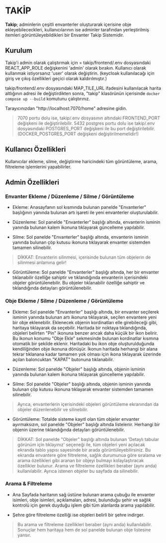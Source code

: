 # **TAKİP**
**Takip**; adminlerin çeşitli envanterler oluşturarak içerisine obje ekleyebilececkleri, kullanıcılarının ise adminler tarafından yerleştirilmiş itemleri görüntüleyebildikleri bir Envanter Takip Sistemidir.

## Kurulum

Takip'i admin olarak çalıştırmak için = takip/frontend/.env dosyasındaki REACT_APP_ROLE değişkenini 'admin' olarak bırakın. Kullanıcı olarak kullanmak istiyorsanız 'user' olarak değiştirin. (keycloak kullanılacağı için giriş ve çıkış özellikleri geçici olarak kaldırılmıştır.)

takip/frontend/.env dosyasındaki MAP_TILE_URL ifadesini kullanılacak harita altlığının adresi ile değiştirdikten sonra,
"takip" klasörünün içerisinde `docker compose up --build` komutunu çalıştırınız.

Tarayıcınızdan "http://localhost:7070/home" adresine gidin.

>7070 portu dolu ise, takip/.env dosyasının altındaki FRONTEND_PORT değişkeni ile değiştirilebilir.
>5432 postgres portu dolu ise takip/.env dosyasındaki POSTGRES_PORT değişkeni ile bu port değiştirilebilir. (DOCKER_POSTGRES_PORT değişkeni değiştirilmemelidir!)

## Kullanıcı Özellikleri

Kullanıcılar ekleme, silme, değiştirme haricindeki tüm görüntüleme, arama, filtreleme işlemlerini yapabilirler.

## Admin Özellikleri

### Envanter Ekleme / Düzenleme / Silme / Görüntüleme
- Ekleme: Anasayfanın sol kısmında bulunan panelde "Envanterler" başlığının yanında bulunan artı işareti ile yeni envanterler oluşturulabilir.

- Düzenleme: Sol panelde "Envanterler" başlığı altında, envanterin isminin yanında bulunan kalem ikonuna tıklayarak güncelleme yapılabilir.

- Silme: Sol panelde "Envanterler" başlığı altında, envanterin isminin yanında bulunan çöp kutusu ikonuna tıklayarak envanter sistemden tamamen silinebilir.
>DİKKAT: Envanterin silinmesi, içerisinde bulunan tüm objelerin de silinmesi anlamına gelir!

- Görüntüleme: Sol panelde "Envanterler" başlığı altında, her bir envanter tıklanabilir özelliğe sahiptir ve tıklandığında envanterin içerisindeki objeler görüntülenebilir. Bu objeler tıklanabilir özelliğe sahiptir ve tıklandığında detayları görüntülenebilir.


### Obje Ekleme / Silme / Düzenleme / Görüntüleme

- Ekleme: Sol panelde "Envanterler" başlığı altında, bir envanter seçilerek isminin yanında bulunan artı ikonuna tıklayarak, seçilen envantere yeni bir obje eklenebilir. Eklenecek objenin kordinatları elle girebileceği gibi, haritaya tıklayarak da seçebilir. Haritada bir noktaya tıklandığında, objeleri belirten "Pin" ikonuna benzer ancak daha küçük bir ikon belirir. Bu ikonun konumu "Obje Ekle" sekmesinde bulunan kordinatlar kısmına otomatik bir şekilde eklenir. Haritadaki bu ikon obje oluşturulduğunda kendiliğinden obje ikonuna dönüşür. İkonun haritada herhangi bir alana tekrar tıklanana kadar tamamen yok olması için ikona tıklayarak üzerinde açılan baloncuktan "KAPAT" butonuna tıklanabilir.

- Düzenleme: Sol panelde "Objeler" başlığı altında, objenin isminin yanında bulunan kalem ikonuna tıklayarak güncelleme yapılabilir. 

- Silme: Sol panelde "Objeler" başlığı altında, objenin isminin yanında bulunan çöp kutusu ikonuna tıklayarak envanter sistemden tamamen silinebilir.

> Ayrıca, envanterlerin içerisindeki objeleri görüntüleme ekranından da objeler düzenlenebilir  ve silinebilir.

- Görüntüleme: Totalde sisteme kayıtl olan tüm objeler envanter ayırmaksızın, sol panelde "Objeler" başlığı altında listelenir. Herhangi bir objenin üzerine tıklandığında detayları görüntülenebilir. 

>DİKKAT: Sol panelde "Objeler" başlığı altında bulunan 'Detaylı tabular görünüm için tıklayınız' seçeneği ile, tüm objeleri yeni açılacak ekranda tablo yapısı sayesinde bir arada görüntüleyebilirsiniz. Bu ekranda envantere göre filtreleme, sağlık durumunua göre sıralama ve arama özellikleri gibi aranan bir objeyi bulmayı kolaylaştıracak özellikler bulunur. Arama ve filtreleme özellikleri beraber (aynı anda) kullanılabilir. Ayrıca istenen objeler bu sayfada da silinebilir.

### Arama & Filtreleme

- Ana Sayfada haritanın sağ üstüne bulunan arama çubuğu ile envanter isimleri, obje isimleri, açıklamaları, adresi, bulunduğu şehir ve sağlık kontrolü için gerek duyduğu işlem gibi tüm alanlarda arama yapılabilir.

- Şehre göre filtreleme özelliği ise objeleri belirli bir şehre indirger.


>Bu arama ve filtreleme özellikleri beraber (aynı anda) kullanılabilir.
>Sonuçlar hem haritaya hem de sol panelde bulunan obje listesine yansır. 